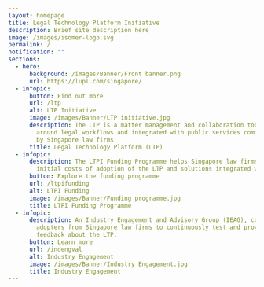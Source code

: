 ```yaml
---
layout: homepage
title: Legal Technology Platform Initiative
description: Brief site description here
image: /images/isomer-logo.svg
permalink: /
notification: ""
sections:
  - hero:
      background: /images/Banner/Front banner.png
      url: https://lupl.com/singapore/
  - infopic:
      button: Find out more
      url: /ltp
      alt: LTP Initiative
      image: /images/Banner/LTP initiative.jpg
      description: The LTP is a matter management and collaboration tool designed
        around legal workflows and integrated with public services commonly used
        by Singapore law firms
      title: Legal Technology Platform (LTP)
  - infopic:
      description: The LTPI Funding Programme helps Singapore law firms defray the
        initial costs of adoption of the LTP and solutions integrated with it.
      button: Explore the funding programme
      url: /ltpifunding
      alt: LTPI Funding
      image: /images/Banner/Funding programme.jpg
      title: LTPI Funding Programme
  - infopic:
      description: An Industry Engagement and Advisory Group (IEAG), comprises early
        adopters from Singapore law firms to continuously test and provide
        feedback about the LTP.
      button: Learn more
      url: /indengval
      alt: Industry Engagement
      image: /images/Banner/Industry Engagement.jpg
      title: Industry Engagement
---
```

